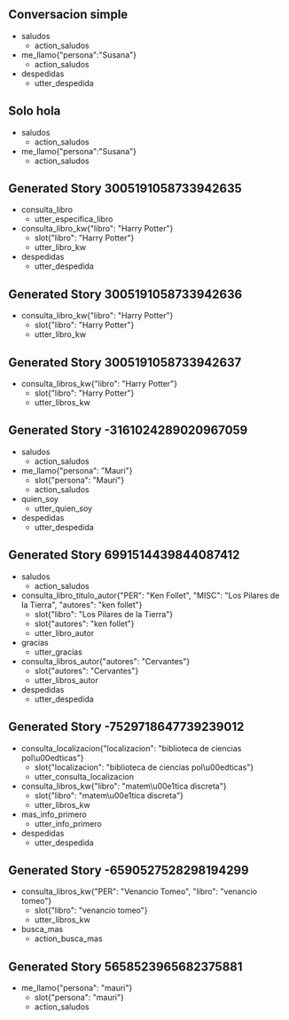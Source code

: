 ## Conversacion simple
* saludos
    - action_saludos
* me_llamo{"persona":"Susana"}
    - action_saludos
* despedidas
    - utter_despedida
    
## Solo hola
* saludos
    - action_saludos
* me_llamo{"persona":"Susana"}
    - action_saludos

## Generated Story 3005191058733942635
* consulta_libro
    - utter_especifica_libro
* consulta_libro_kw{"libro": "Harry Potter"}
    - slot{"libro": "Harry Potter"}
    - utter_libro_kw
* despedidas
    - utter_despedida

## Generated Story 3005191058733942636
* consulta_libro_kw{"libro": "Harry Potter"}
    - slot{"libro": "Harry Potter"}
    - utter_libro_kw

## Generated Story 3005191058733942637
* consulta_libros_kw{"libro": "Harry Potter"}
    - slot{"libro": "Harry Potter"}
    - utter_libros_kw

## Generated Story -3161024289020967059
* saludos
    - action_saludos
* me_llamo{"persona": "Mauri"}
    - slot{"persona": "Mauri"}
    - action_saludos
* quien_soy
    - utter_quien_soy
* despedidas
    - utter_despedida


## Generated Story 6991514439844087412
* saludos
    - action_saludos
* consulta_libro_titulo_autor{"PER": "Ken Follet", "MISC": "Los Pilares de la Tierra", "autores": "ken follet"}
    - slot{"libro": "Los Pilares de la Tierra"}
    - slot{"autores": "ken follet"}
    - utter_libro_autor
* gracias
    - utter_gracias
* consulta_libros_autor{"autores": "Cervantes"}
    - slot{"autores": "Cervantes"}
    - utter_libros_autor
* despedidas
    - utter_despedida

## Generated Story -7529718647739239012
* consulta_localizacion{"localizacion": "biblioteca de ciencias pol\u00edticas"}
    - slot{"localizacion": "biblioteca de ciencias pol\u00edticas"}
    - utter_consulta_localizacion
* consulta_libros_kw{"libro": "matem\u00e1tica discreta"}
    - slot{"libro": "matem\u00e1tica discreta"}
    - utter_libros_kw
* mas_info_primero
    - utter_info_primero
* despedidas
    - utter_despedida

## Generated Story -6590527528298194299
* consulta_libros_kw{"PER": "Venancio Tomeo", "libro": "venancio tomeo"}
    - slot{"libro": "venancio tomeo"}
    - utter_libros_kw
* busca_mas
    - action_busca_mas

## Generated Story 5658523965682375881
* me_llamo{"persona": "mauri"}
    - slot{"persona": "mauri"}
    - action_saludos

